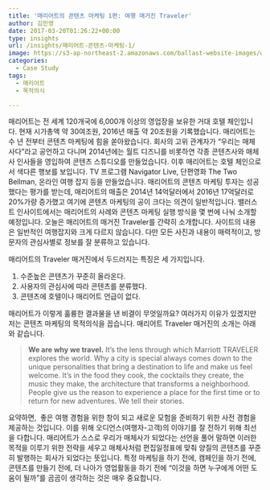 ```yaml
---
title: '매리어트의 콘텐츠 마케팅 1편: 여행 매거진 Traveler'
author: 김민영
date: 2017-03-20T01:26:22+00:00
type: insights
url: /insights/매리어트-콘텐츠-마케팅-1/
image: https://s3-ap-northeast-2.amazonaws.com/ballast-website-images/wp-content/uploads/2017/02/15110119/img-3.png
categories:
  - Case Study
tags:
  - 매리어트
  - 목적의식

---
```

매리어트는 전 세계 120개국에 6,000개 이상의 영업장을 보유한 거대 호텔 체인입니다. 현재 시가총액 약 30여조원, 2016년 매출 약 20조원을 기록했습니다.
매리어트는 수 년 전부터 콘텐츠 마케팅에 힘을 쏟아왔습니다. 회사의 고위 관계자가 &#8220;우리는 매체사다&#8221;라고 공언하고 다니며 2014년에는 월트 디즈니를 비롯하연 각종 콘텐츠사와 매체사 인사들을 영입하여 콘텐츠 스튜디오를 만들었습니다. 이후 매리어트는 호텔 체인으로서 색다른 행보를 보입니다. TV 프로그램 Navigator Live, 단편영화 The Two Bellman, 온라인 여행 잡지 등을 만들었습니다.
매리어트의 콘텐츠 마케팅 투자는 성공했다는 평가를 받는데, 매리어트의 매출은 2014년 14억달러에서 2016년 17억달러로 20%가량 증가했고 여기에 콘텐츠 마케팅의 공이 크다는 의견이 일반적입니다.
밸러스트 인사이트에서는 매리어트의 사례와 콘텐츠 마케팅 실행 방식을 몇 번에 나눠 소개할 예정입니다.
오늘은 매리어트의 매거진 Traveler를 간략히 소개합니다.
사이트의 내용은 일반적인 여행잡지와 크게 다르지 않습니다. 다만 모든 사진과 내용이 매력적이고, 방문자의 관심사별로 정보를 잘 분류하고 있습니다.

매리어트의 Traveler 매거진에서 두드러지는 특징은 세 가지입니다.

1. 수준높은 콘텐츠가 꾸준히 올라온다.
2. 사용자의 관심사에 따라 콘텐츠를 분류했다.
3. 콘텐츠에 호텔이나 매리어트 언급이 없다.

매리어트가 이렇게 훌륭한 결과물을 낸 비결이 무엇일까요? 여러가지 이유가 있겠지만 저는 콘텐츠 마케팅의 목적의식을 꼽습니다.
매리어트 Traveler 매거진의 소개는 아래와 같습니다.

> **We are why we travel.** It’s the lens through which Marriott TRAVELER explores the world. Why a city is special always comes down to the unique personalities that bring a destination to life and make us feel welcome. It’s in the food they cook, the cocktails they create, the music they make, the architecture that transforms a neighborhood. People give us the reason to experience a place for the first time or to return for new adventures. We tell their stories.

요약하면,  좋은 여행 경험을 위한 창이 되고 새로운 모험을 준비하기 위한 사전 경험을 제공하는 것입니다. 이를 위해 오디언스(여행자-고객)의 이야기를 잘 전하기 위해 최선을 다합니다.
매리어트가 스스로 우리가 매체사가 되었다는 선언을 풀어 말하면 이러한 목적을 이루기 위한 전략을 세우고 매체사처럼 편집일정표에 맞춰 양질의 콘텐츠를 꾸준히 발행하는 회사가 되었다는 뜻입니다. 특정 마케팅을 하기 전에, 캠페인을 하기 전에, 콘텐츠를 만들기 전에, 더 나아가 영업활동을 하기 전에 &#8220;이것을 하면 누구에게 어떤 도움이 될까&#8221;를 곰곰이 생각하는 것은 매우 중요합니다.